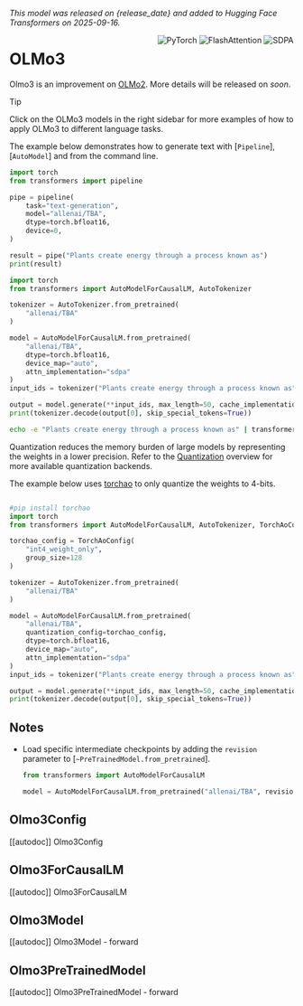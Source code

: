 <!--Copyright 2025 the HuggingFace Team. All rights reserved.

Licensed under the Apache License, Version 2.0 (the "License");
you may not use this file except in compliance with the License.
You may obtain a copy of the License at

    http://www.apache.org/licenses/LICENSE-2.0

Unless required by applicable law or agreed to in writing, software
distributed under the License is distributed on an "AS IS" BASIS,
WITHOUT WARRANTIES OR CONDITIONS OF ANY KIND, either express or implied.
See the License for the specific language governing permissions and
limitations under the License.

⚠️ Note that this file is in Markdown but contain specific syntax for our doc-builder (similar to MDX) that may not be rendered properly in your Markdown viewer.

-->
*This model was released on {release_date} and added to Hugging Face Transformers on 2025-09-16.*

<div style="float: right;">
    <div class="flex flex-wrap space-x-1">
        <img alt="PyTorch" src="https://img.shields.io/badge/PyTorch-DE3412?style=flat&logo=pytorch&logoColor=white">
        <img alt="FlashAttention" src="https://img.shields.io/badge/%E2%9A%A1%EF%B8%8E%20FlashAttention-eae0c8?style=flat">
        <img alt="SDPA" src="https://img.shields.io/badge/SDPA-DE3412?style=flat&logo=pytorch&logoColor=white">
    </div>
</div>

# OLMo3

Olmo3 is an improvement on [OLMo2](./olmo2). More details will be released on *soon*.

> [!TIP]
> Click on the OLMo3 models in the right sidebar for more examples of how to apply OLMo3 to different language tasks.

The example below demonstrates how to generate text with [`Pipeline`], [`AutoModel`] and from the command line.

<hfoptions id="usage">
<hfoption id="Pipeline">

```py
import torch
from transformers import pipeline

pipe = pipeline(
    task="text-generation",
    model="allenai/TBA",
    dtype=torch.bfloat16,
    device=0,
)

result = pipe("Plants create energy through a process known as")
print(result)
```

</hfoption>
<hfoption id="AutoModel">

```py
import torch
from transformers import AutoModelForCausalLM, AutoTokenizer

tokenizer = AutoTokenizer.from_pretrained(
    "allenai/TBA"
)

model = AutoModelForCausalLM.from_pretrained(
    "allenai/TBA",
    dtype=torch.bfloat16,
    device_map="auto",
    attn_implementation="sdpa"
)
input_ids = tokenizer("Plants create energy through a process known as", return_tensors="pt").to(model.device)

output = model.generate(**input_ids, max_length=50, cache_implementation="static")
print(tokenizer.decode(output[0], skip_special_tokens=True))
```

</hfoption>
<hfoption id="transformers CLI">

```bash
echo -e "Plants create energy through a process known as" | transformers run --task text-generation --model allenai/TBA --device 0
```

</hfoption>
</hfoptions>

Quantization reduces the memory burden of large models by representing the weights in a lower precision. Refer to the [Quantization](../quantization/overview) overview for more available quantization backends.

The example below uses [torchao](../quantization/torchao) to only quantize the weights to 4-bits.

```py

#pip install torchao
import torch
from transformers import AutoModelForCausalLM, AutoTokenizer, TorchAoConfig

torchao_config = TorchAoConfig(
    "int4_weight_only",
    group_size=128
)

tokenizer = AutoTokenizer.from_pretrained(
    "allenai/TBA"
)

model = AutoModelForCausalLM.from_pretrained(
    "allenai/TBA",
    quantization_config=torchao_config,
    dtype=torch.bfloat16,
    device_map="auto",
    attn_implementation="sdpa"
)
input_ids = tokenizer("Plants create energy through a process known as", return_tensors="pt").to(model.device)

output = model.generate(**input_ids, max_length=50, cache_implementation="static")
print(tokenizer.decode(output[0], skip_special_tokens=True))

```

## Notes

- Load specific intermediate checkpoints by adding the `revision` parameter to [`~PreTrainedModel.from_pretrained`].

    ```py
    from transformers import AutoModelForCausalLM

    model = AutoModelForCausalLM.from_pretrained("allenai/TBA", revision="stage1-step140000-tokens294B")
    ```

## Olmo3Config

[[autodoc]] Olmo3Config

## Olmo3ForCausalLM

[[autodoc]] Olmo3ForCausalLM

## Olmo3Model

[[autodoc]] Olmo3Model
    - forward

## Olmo3PreTrainedModel

[[autodoc]] Olmo3PreTrainedModel
    - forward
